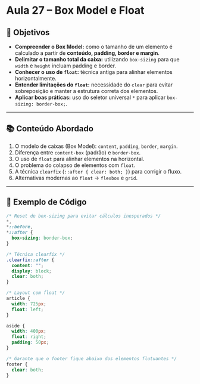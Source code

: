 # Aula 27 – Box Model e Float

## 🎯 Objetivos

- **Compreender o Box Model:** como o tamanho de um elemento é calculado a partir de **conteúdo, padding, border e margin**.
- **Delimitar o tamanho total da caixa:** utilizando `box-sizing` para que `width` e `height` incluam padding e border.
- **Conhecer o uso de `float`:** técnica antiga para alinhar elementos horizontalmente.
- **Entender limitações do `float`:** necessidade do `clear` para evitar sobreposição e manter a estrutura correta dos elementos.
- **Aplicar boas práticas:** uso do seletor universal `*` para aplicar `box-sizing: border-box;`.

---

## 📚 Conteúdo Abordado

1. O modelo de caixas (Box Model): `content`, `padding`, `border`, `margin`.
2. Diferença entre `content-box` (padrão) e `border-box`.
3. O uso de `float` para alinhar elementos na horizontal.
4. O problema do colapso de elementos com `float`.
5. A técnica `clearfix` (`::after { clear: both; }`) para corrigir o fluxo.
6. Alternativas modernas ao `float` → `flexbox` e `grid`.

---

## 📝 Exemplo de Código

```css
/* Reset de box-sizing para evitar cálculos inesperados */
*,
*::before,
*::after {
  box-sizing: border-box;
}

/* Técnica clearfix */
.clearfix::after {
  content: "";
  display: block;
  clear: both;
}

/* Layout com float */
article {
  width: 725px;
  float: left;
}

aside {
  width: 400px;
  float: right;
  padding: 50px;
}

/* Garante que o footer fique abaixo dos elementos flutuantes */
footer {
  clear: both;
}
```
